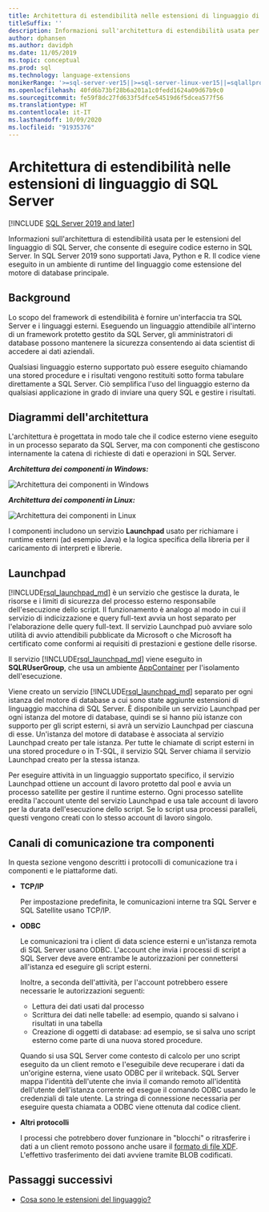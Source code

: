 ```yaml
---
title: Architettura di estendibilità nelle estensioni di linguaggio di SQL Server
titleSuffix: ''
description: Informazioni sull'architettura di estendibilità usata per le estensioni del linguaggio di SQL Server, che consente di eseguire codice esterno in SQL Server. In SQL Server 2019 sono supportati Java, Python e R. Il codice viene eseguito in un ambiente di runtime del linguaggio come estensione del motore di database principale.
author: dphansen
ms.author: davidph
ms.date: 11/05/2019
ms.topic: conceptual
ms.prod: sql
ms.technology: language-extensions
monikerRange: '>=sql-server-ver15||>=sql-server-linux-ver15||=sqlallproducts-allversions'
ms.openlocfilehash: 40fd6b73bf28b6a201a1c0fedd1624a09d67b9c0
ms.sourcegitcommit: fe59f8dc27fd633f5dfce54519d6f5dcea577f56
ms.translationtype: HT
ms.contentlocale: it-IT
ms.lasthandoff: 10/09/2020
ms.locfileid: "91935376"
---
```

# <a name="extensibility-architecture-in-sql-server-language-extensions"></a>Architettura di estendibilità nelle estensioni di linguaggio di SQL Server

[!INCLUDE [SQL Server 2019 and later](../../includes/applies-to-version/sqlserver2019.md)]

Informazioni sull'architettura di estendibilità usata per le estensioni del linguaggio di SQL Server, che consente di eseguire codice esterno in SQL Server. In SQL Server 2019 sono supportati Java, Python e R. Il codice viene eseguito in un ambiente di runtime del linguaggio come estensione del motore di database principale.

## <a name="background"></a>Background

Lo scopo del framework di estendibilità è fornire un'interfaccia tra SQL Server e i linguaggi esterni. Eseguendo un linguaggio attendibile all'interno di un framework protetto gestito da SQL Server, gli amministratori di database possono mantenere la sicurezza consentendo ai data scientist di accedere ai dati aziendali.

<!-- We need to get a diagram like the one below.
The following diagram visually describes opportunities and benefits of the extensible architecture.

  ![Goals of integration with SQL Server](../media/ml-service-value-add.png "Machine Learning Services Value Add")
-->

Qualsiasi linguaggio esterno supportato può essere eseguito chiamando una stored procedure e i risultati vengono restituiti sotto forma tabulare direttamente a SQL Server. Ciò semplifica l'uso del linguaggio esterno da qualsiasi applicazione in grado di inviare una query SQL e gestire i risultati.

## <a name="architecture-diagrams"></a>Diagrammi dell'architettura

L'architettura è progettata in modo tale che il codice esterno viene eseguito in un processo separato da SQL Server, ma con componenti che gestiscono internamente la catena di richieste di dati e operazioni in SQL Server. 
  
  ***Architettura dei componenti in Windows:***

  ![Architettura dei componenti in Windows](../media/generic-architecture-windows.png "Architettura dei componenti in Windows")
  
  ***Architettura dei componenti in Linux:***
  
  ![Architettura dei componenti in Linux](../media/generic-architecture-linux.png "Architettura dei componenti in Linux")
  
I componenti includono un servizio **Launchpad** usato per richiamare i runtime esterni (ad esempio Java) e la logica specifica della libreria per il caricamento di interpreti e librerie.

<a name="launchpad"></a>

## <a name="launchpad"></a>Launchpad

[!INCLUDE[rsql_launchpad_md](../../includes/rsql-launchpad-md.md)] è un servizio che gestisce la durata, le risorse e i limiti di sicurezza del processo esterno responsabile dell'esecuzione dello script. Il funzionamento è analogo al modo in cui il servizio di indicizzazione e query full-text avvia un host separato per l'elaborazione delle query full-text. Il servizio Launchpad può avviare solo utilità di avvio attendibili pubblicate da Microsoft o che Microsoft ha certificato come conformi ai requisiti di prestazioni e gestione delle risorse.

Il servizio [!INCLUDE[rsql_launchpad_md](../../includes/rsql-launchpad-md.md)] viene eseguito in **SQLRUserGroup**, che usa un ambiente [AppContainer](/windows/desktop/secauthz/appcontainer-isolation) per l'isolamento dell'esecuzione.

Viene creato un servizio [!INCLUDE[rsql_launchpad_md](../../includes/rsql-launchpad-md.md)] separato per ogni istanza del motore di database a cui sono state aggiunte estensioni di linguaggio macchina di SQL Server. È disponibile un servizio Launchpad per ogni istanza del motore di database, quindi se si hanno più istanze con supporto per gli script esterni, si avrà un servizio Launchpad per ciascuna di esse. Un'istanza del motore di database è associata al servizio Launchpad creato per tale istanza. Per tutte le chiamate di script esterni in una stored procedure o in T-SQL, il servizio SQL Server chiama il servizio Launchpad creato per la stessa istanza.

Per eseguire attività in un linguaggio supportato specifico, il servizio Launchpad ottiene un account di lavoro protetto dal pool e avvia un processo satellite per gestire il runtime esterno. Ogni processo satellite eredita l'account utente del servizio Launchpad e usa tale account di lavoro per la durata dell'esecuzione dello script. Se lo script usa processi paralleli, questi vengono creati con lo stesso account di lavoro singolo.

## <a name="communication-channels-between-components"></a>Canali di comunicazione tra componenti

In questa sezione vengono descritti i protocolli di comunicazione tra i componenti e le piattaforme dati.

+ **TCP/IP**

  Per impostazione predefinita, le comunicazioni interne tra SQL Server e SQL Satellite usano TCP/IP.

+ **ODBC**

  Le comunicazioni tra i client di data science esterni e un'istanza remota di SQL Server usano ODBC. L'account che invia i processi di script a SQL Server deve avere entrambe le autorizzazioni per connettersi all'istanza ed eseguire gli script esterni.

  Inoltre, a seconda dell'attività, per l'account potrebbero essere necessarie le autorizzazioni seguenti:

  + Lettura dei dati usati dal processo
  + Scrittura dei dati nelle tabelle: ad esempio, quando si salvano i risultati in una tabella
  + Creazione di oggetti di database: ad esempio, se si salva uno script esterno come parte di una nuova stored procedure.

  Quando si usa SQL Server come contesto di calcolo per uno script eseguito da un client remoto e l'eseguibile deve recuperare i dati da un'origine esterna, viene usato ODBC per il writeback. SQL Server mappa l'identità dell'utente che invia il comando remoto all'identità dell'utente dell'istanza corrente ed esegue il comando ODBC usando le credenziali di tale utente. La stringa di connessione necessaria per eseguire questa chiamata a ODBC viene ottenuta dal codice client.

+ **Altri protocolli**

  I processi che potrebbero dover funzionare in "blocchi" o ritrasferire i dati a un client remoto possono anche usare il [formato di file XDF](/machine-learning-server/r/concept-what-is-xdf). L'effettivo trasferimento dei dati avviene tramite BLOB codificati.

## <a name="next-steps"></a>Passaggi successivi

+ [Cosa sono le estensioni del linguaggio?](../language-extensions-overview.md)